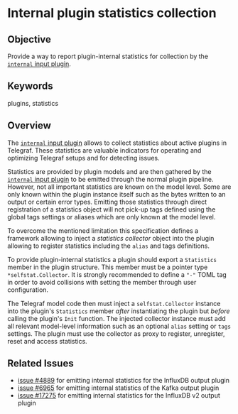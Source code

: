 # Internal plugin statistics collection

## Objective

Provide a way to report plugin-internal statistics for collection by the
[`internal` input plugin][internal].

[internal]: /plugins/inputs/internal/README.md

## Keywords

plugins, statistics

## Overview

The [`internal` input plugin][internal] allows to collect statistics about
active plugins in Telegraf. These statistics are valuable indicators for
operating and optimizing Telegraf setups and for detecting issues.

Statistics are provided by plugin models and are then gathered by the
[`internal` input plugin][internal] to be emitted through the normal plugin
pipeline. However, not all important statistics are known on the model level.
Some are only known within the plugin instance itself such as the bytes written
to an output or certain error types. Emitting those statistics through direct
registration of a statistics object will not pick-up tags defined using the
global tags settings or aliases which are only known at the model level.

To overcome the mentioned limitation this specification defines a framework
allowing to inject a _statistics collector_ object into the plugin allowing to
register statistics including the `alias` and tags definitions.

To provide plugin-internal statistics a plugin should export a `Statistics`
member in the plugin structure. This member must be a pointer type
`*selfstat.Collector`. It is strongly recommended to define a `"-"` TOML tag
in order to avoid collisions with setting the member through user configuration.

The Telegraf model code then must inject a `selfstat.Collector` instance into
the plugin's `Statistics` member _after_ instantiating the plugin but _before_
calling the plugin's `Init` function. The injected collector instance must add
all relevant model-level information such as an optional `alias` setting or
`tags` settings.
The plugin must use the collector as proxy to register, unregister, reset and
access statistics.

## Related Issues

- [issue #4889](https://github.com/influxdata/telegraf/issues/4889) for
  emitting internal statistics for the InfluxDB output plugin
- [issue #6965](https://github.com/influxdata/telegraf/issues/6965) for
  emitting internal statistics of the Kafka output plugin
- [issue #17275](https://github.com/influxdata/telegraf/issues/17275) for
  emitting internal statistics for the InfluxDB v2 output plugin
